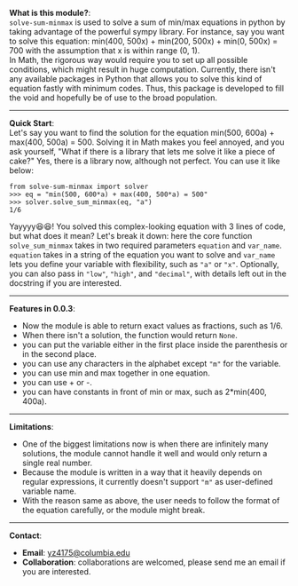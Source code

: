 **What is this module?**:  
`solve-sum-minmax` is used to solve a sum of min/max equations in python by 
taking advantage of the powerful sympy library. For instance, say you want to solve this equation: 
min(400, 500x) + min(200, 500x) + min(0, 500x) = 700 
with the assumption that
x is within range (0, 1).  
In Math, the rigorous way would 
require you to set up all possible conditions, which 
might result in huge computation. 
Currently, there isn't any available packages in Python
that allows you to solve this kind of equation fastly with minimum codes. Thus,
this package is developed to fill the void and hopefully be of use to the broad population.  
****
**Quick Start**:  
Let's say you want to find the solution for the equation 
min(500, 600a) + max(400, 500a) = 500. Solving it in Math makes you feel 
annoyed, and you ask yourself, "What if there is a library that lets me 
solve it like a piece of cake?" Yes, there is a library now, 
although not perfect. You can use it like below:  
```
from solve-sum-minmax import solver
>>> eq = "min(500, 600*a) + max(400, 500*a) = 500"
>>> solver.solve_sum_minmax(eq, "a")
1/6
```
Yayyyy😆😆! You solved this complex-looking equation with 3 lines of code, 
but what does it mean? Let's break it down: here the core function 
`solve_sum_minmax` takes in two required parameters 
`equation` and `var_name`. `equation` takes in a string of the equation you want to solve 
and `var_name` lets you define your variable with flexibility, such as `"a"`
or `"x"`. Optionally, you can also pass in `"low"`, `"high"`, and `"decimal"`, 
with details left out in the docstring if you are interested.  
****
**Features in 0.0.3**: 
* Now the module is able to return exact values as fractions, such as 1/6.
* When there isn't a solution, the function would return `None`. 
* you can put the variable either in the first place inside the parenthesis 
or in the second place. 
* you can use any characters in the alphabet except `"m"` for the variable.
* you can use min and max together in one equation.
* you can use + or -. 
* you can have constants in front of min or max, such as 2*min(400, 400a).
****
**Limitations**:  
* One of the biggest limitations now is when there are infinitely many solutions, 
the module cannot handle it well and would only return a single real number.
* Because the module is written in a way that it heavily depends on regular 
expressions, it currently doesn't support `"m"` as user-defined variable name.
* With the reason same as above, the user needs to follow the format of the 
equation carefully, or the module might break. 
****
**Contact**:  
* **Email**: yz4175@columbia.edu
* **Collaboration**: collaborations are welcomed, please send me an email if you 
are interested.
